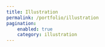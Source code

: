 ```yaml
---
title: Illustration
permalink: /portfolio/illustration
pagination:
    enabled: true
    category: illustration
---
```

